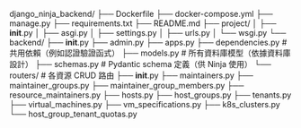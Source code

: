 django_ninja_backend/
├── Dockerfile
├── docker-compose.yml
├── manage.py
├── requirements.txt
├── README.md
├── project/
│   ├── __init__.py
│   ├── asgi.py
│   ├── settings.py
│   ├── urls.py
│   └── wsgi.py
└── backend/
    ├── __init__.py
    ├── admin.py
    ├── apps.py
    ├── dependencies.py         # 共用依賴（例如認證驗證函式）
    ├── models.py               # 所有資料庫模型（依據資料庫設計）
    ├── schemas.py              # Pydantic schema 定義（供 Ninja 使用）
    └── routers/                # 各資源 CRUD 路由
         ├── __init__.py
         ├── maintainers.py
         ├── maintainer_groups.py
         ├── maintainer_group_members.py
         ├── resource_maintainers.py
         ├── hosts.py
         ├── host_groups.py
         ├── tenants.py
         ├── virtual_machines.py
         ├── vm_specifications.py
         ├── k8s_clusters.py
         └── host_group_tenant_quotas.py
